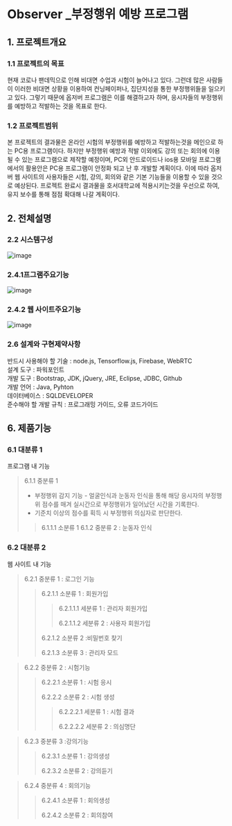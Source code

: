 # Observer _부정행위 예방 프로그램
## 1. 프로젝트개요
### 1.1 프로젝트의 목표
현재 코로나 팬데믹으로 인해 비대면 수업과 시험이 늘어나고 있다. 그런데 많은 사람들이 이러한 비대면 상황을 이용하여 컨닝페이퍼나, 집단지성을 통한 부정행위들을 일으키고 있다. 그렇기 때문에 옵저버 프로그램은 이를 해결하고자 하며, 응시자들의 부정행위를 예방하고 적발하는 것을 목표로 한다. 

### 1.2 프로젝트범위
본 프로젝트의 결과물은 온라인 시험의 부정행위를 예방하고 적발하는것을 메인으로 하는 PC용 프로그램이다. 하지만 부정행위 예방과 적발 이외에도 강의 또는 회의에 이용될 수 있는 프로그램으로 제작할 예정이며, PC외 안드로이드나 ios용 모바일 프로그램에서의 활용안은 PC용 프로그램이 안정화 되고 난 후 개발할 계획이다. 이에 따라 옵저버 웹 사이트의 사용자들은 시험, 강의, 회의와 같은 기본 기능들을 이용할 수 있을 것으로 예상된다. 
프로젝트 완료시 결과물을 호서대학교에 적용시키는것을 우선으로 하여, 유지 보수를 통해 점점 확대해 나갈 계획이다. 

## 2. 전체설명
### 2.2 시스템구성
![image](https://user-images.githubusercontent.com/84116509/119465460-a5325400-bd7e-11eb-8a90-edbe3f64262e.png)
### 2.4.1프그램주요기능
![image](https://user-images.githubusercontent.com/84116509/119465603-c98e3080-bd7e-11eb-9e48-b916c5380da6.png)
### 2.4.2 웹 사이트주요기능
![image](https://user-images.githubusercontent.com/84116509/119465711-e296e180-bd7e-11eb-8cd9-9280abcb31f2.png)
### 2.6 설계와 구현제약사항
반드시 사용해야 할 기술 : node.js, Tensorflow.js, Firebase, WebRTC<br>
설계 도구 : 파워포인트 <br>
개발 도구 : Bootstrap, JDK, jQuery, JRE, Eclipse, JDBC, Github<br>
개발 언어 : Java, Pyhton<br>
데이터베이스 : SQLDEVELOPER<br>
준수해야 할 개발 규칙 : 프로그래밍 가이드, 오류 코드가이드 

## 6. 제품기능
### 6.1 대분류 1
프로그램 내 기능<br>
> 6.1.1 중분류 1
> - 부정행위 감지 기능 - 얼굴인식과 눈동자 인식을 통해 해당 응시자의 부정행위 점수를 매겨 실시간으로 부정행위가 일어났던 시간을 기록한다. 
> - 기준치 이상의 점수를 획득 시 부정행위 의심자로 판단한다.<br> 
> > 6.1.1.1 소분류 1
> 6.1.2 중분류 2 : 눈동자 인식<br>

### 6.2 대분류 2
웹 사이트 내 기능<br>

> 6.2.1 중분류 1 : 로그인 기능<br>
>
> > 6.2.1.1 소분류 1 : 회원가입<br>
> >
> > > 6.2.1.1.1 세분류 1 : 관리자 회원가입<br>
> > >
> > > 6.2.1.1.2 세분류 2 : 사용자 회원가입<br>
> >
> > 6.2.1.2 소분류 2 :비밀번호 찾기<br>
> > 
>> 6.2.1.3 소분류 3 : 관리자 모드

> 6.2.2 중분류 2 : 시험기능<br>
> 
> > 6.2.2.1 소분류 1 : 시험 응시<br>
> > 
> > 6.2.2.2 소분류 2 : 시험 생성<br>
> > 
> > > 6.2.2.2.1 세분류 1 : 시험 결과<br>
> > > 
> > > 6.2.2.2.2 세분류 2 : 의심명단

> 6.2.3 중분류 3 :강의기능
> 
>> 6.2.3.1 소분류 1 : 강의생성
>> 
>> 6.2.3.2 소분류 2 : 강의듣기

> 6.2.4 중분류 4 : 회의기능
> 
>> 6.2.4.1 소분류 1 : 회의생성
>> 
>> 6.2.4.2 소분류 2 : 회의참여

